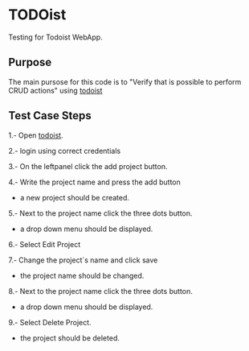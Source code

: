 # TODOist

Testing for Todoist WebApp.

## Purpose

The main pursose for this code is to "Verify that is possible to perform CRUD actions" using 
 [todoist](https://todoist.com)

## Test Case Steps 

1.- Open [todoist](https://todoist).

2.- login using correct credentials

3.- On the leftpanel click the add project button.

4.- Write the project name and press the add button
- a new project should be created.

5.- Next to the project name click the three dots button.
- a drop down menu should be displayed.

6.- Select Edit Project

7.- Change the project`s name and click save
- the project name should be changed.

8.- Next to the project name click the three dots button.
- a drop down menu should be displayed.

9.- Select Delete Project.
- the project should be deleted.


